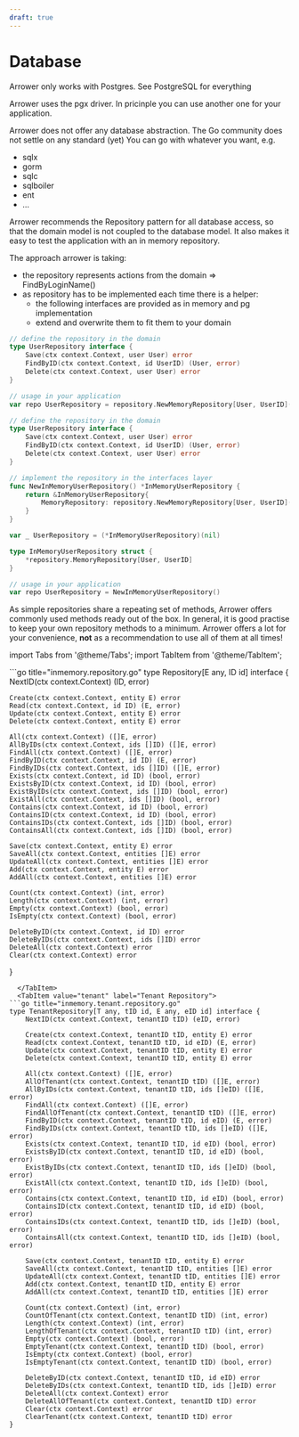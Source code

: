 ```yaml
---
draft: true
---
```





# Database
Arrower only works with Postgres. See PostgreSQL for everything

Arrower uses the pgx driver. In pricinple you can use another one for your application.

Arrower does not offer any database abstraction. The Go community does not settle on any standard (yet)
You can go with whatever you want, e.g.
* sqlx
* gorm
* sqlc
* sqlboiler
* ent
* ...

Arrower recommends the Repository pattern for all database access,
so that the domain model is not coupled to the database model.
It also makes it easy to test the application with an in memory repository.

The approach arrower is taking:
* the repository represents actions from the domain => FindByLoginName()
* as repository has to be implemented each time there is a helper:
  * the following interfaces are provided as in memory and pg implementation
  * extend and overwrite them to fit them to your domain

```go title="Direct use of generic repository"
// define the repository in the domain 
type UserRepository interface {
    Save(ctx context.Context, user User) error
    FindByID(ctx context.Context, id UserID) (User, error)
    Delete(ctx context.Context, user User) error
}

// usage in your application
var repo UserRepository = repository.NewMemoryRepository[User, UserID](),
```

```go title="Wrap the generic repository"
// define the repository in the domain 
type UserRepository interface {
    Save(ctx context.Context, user User) error
    FindByID(ctx context.Context, id UserID) (User, error)
    Delete(ctx context.Context, user User) error
}

// implement the repository in the interfaces layer
func NewInMemoryUserRepository() *InMemoryUserRepository {
    return &InMemoryUserRepository{
        MemoryRepository: repository.NewMemoryRepository[User, UserID](),
    }
}

var _ UserRepository = (*InMemoryUserRepository)(nil)

type InMemoryUserRepository struct {
    *repository.MemoryRepository[User, UserID]
}

// usage in your application
var repo UserRepository = NewInMemoryUserRepository()
```




As simple repositories share a repeating set of methods, 
Arrower offers commonly used methods ready out of the box.
In general, it is good practise to keep your own repository methods to a minimum.
Arrower offers a lot for your convenience,
**not** as a recommendation to use all of them at all times!


import Tabs from '@theme/Tabs';
import TabItem from '@theme/TabItem';

<Tabs>
  <TabItem value="entity" label="Entity Repository" default>
```go title="inmemory.repository.go"
type Repository[E any, ID id] interface {
    NextID(ctx context.Context) (ID, error)

    Create(ctx context.Context, entity E) error
    Read(ctx context.Context, id ID) (E, error)
    Update(ctx context.Context, entity E) error
    Delete(ctx context.Context, entity E) error
    
    All(ctx context.Context) ([]E, error)
    AllByIDs(ctx context.Context, ids []ID) ([]E, error)
    FindAll(ctx context.Context) ([]E, error)
    FindByID(ctx context.Context, id ID) (E, error)
    FindByIDs(ctx context.Context, ids []ID) ([]E, error)
    Exists(ctx context.Context, id ID) (bool, error)
    ExistsByID(ctx context.Context, id ID) (bool, error)
    ExistByIDs(ctx context.Context, ids []ID) (bool, error)
    ExistAll(ctx context.Context, ids []ID) (bool, error)
    Contains(ctx context.Context, id ID) (bool, error)
    ContainsID(ctx context.Context, id ID) (bool, error)
    ContainsIDs(ctx context.Context, ids []ID) (bool, error)
    ContainsAll(ctx context.Context, ids []ID) (bool, error)
    
    Save(ctx context.Context, entity E) error
    SaveAll(ctx context.Context, entities []E) error
    UpdateAll(ctx context.Context, entities []E) error
    Add(ctx context.Context, entity E) error
    AddAll(ctx context.Context, entities []E) error
    
    Count(ctx context.Context) (int, error)
    Length(ctx context.Context) (int, error)
    Empty(ctx context.Context) (bool, error)
    IsEmpty(ctx context.Context) (bool, error)
    
    DeleteByID(ctx context.Context, id ID) error
    DeleteByIDs(ctx context.Context, ids []ID) error
    DeleteAll(ctx context.Context) error
    Clear(ctx context.Context) error
}
```
  </TabItem>
  <TabItem value="tenant" label="Tenant Repository">
```go title="inmemory.tenant.repository.go"
type TenantRepository[T any, tID id, E any, eID id] interface {
    NextID(ctx context.Context, tenantID tID) (eID, error)
    
    Create(ctx context.Context, tenantID tID, entity E) error
    Read(ctx context.Context, tenantID tID, id eID) (E, error)
    Update(ctx context.Context, tenantID tID, entity E) error
    Delete(ctx context.Context, tenantID tID, entity E) error
    
    All(ctx context.Context) ([]E, error)
    AllOfTenant(ctx context.Context, tenantID tID) ([]E, error)
    AllByIDs(ctx context.Context, tenantID tID, ids []eID) ([]E, error)
    FindAll(ctx context.Context) ([]E, error)
    FindAllOfTenant(ctx context.Context, tenantID tID) ([]E, error)
    FindByID(ctx context.Context, tenantID tID, id eID) (E, error)
    FindByIDs(ctx context.Context, tenantID tID, ids []eID) ([]E, error)
    Exists(ctx context.Context, tenantID tID, id eID) (bool, error)
    ExistsByID(ctx context.Context, tenantID tID, id eID) (bool, error)
    ExistByIDs(ctx context.Context, tenantID tID, ids []eID) (bool, error)
    ExistAll(ctx context.Context, tenantID tID, ids []eID) (bool, error)
    Contains(ctx context.Context, tenantID tID, id eID) (bool, error)
    ContainsID(ctx context.Context, tenantID tID, id eID) (bool, error)
    ContainsIDs(ctx context.Context, tenantID tID, ids []eID) (bool, error)
    ContainsAll(ctx context.Context, tenantID tID, ids []eID) (bool, error)
    
    Save(ctx context.Context, tenantID tID, entity E) error
    SaveAll(ctx context.Context, tenantID tID, entities []E) error
    UpdateAll(ctx context.Context, tenantID tID, entities []E) error
    Add(ctx context.Context, tenantID tID, entity E) error
    AddAll(ctx context.Context, tenantID tID, entities []E) error
    
    Count(ctx context.Context) (int, error)
    CountOfTenant(ctx context.Context, tenantID tID) (int, error)
    Length(ctx context.Context) (int, error)
    LengthOfTenant(ctx context.Context, tenantID tID) (int, error)
    Empty(ctx context.Context) (bool, error)
    EmptyTenant(ctx context.Context, tenantID tID) (bool, error)
    IsEmpty(ctx context.Context) (bool, error)
    IsEmptyTenant(ctx context.Context, tenantID tID) (bool, error)
    
    DeleteByID(ctx context.Context, tenantID tID, id eID) error
    DeleteByIDs(ctx context.Context, tenantID tID, ids []eID) error
    DeleteAll(ctx context.Context) error
    DeleteAllOfTenant(ctx context.Context, tenantID tID) error
    Clear(ctx context.Context) error
    ClearTenant(ctx context.Context, tenantID tID) error
}
```
  </TabItem>
</Tabs>

